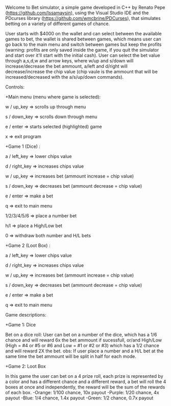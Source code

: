 
  Welcome to Bet simulator, a simple game developed in C++ by Renato Pepe (https://github.com/Issamaysin), using the Visual Studio IDE and the PDcurses library (https://github.com/wmcbrine/PDCurses), that simulates betting on a variety of different games of chance. 

  User starts with $4000 on the wallet and can select between the available games to bet, the wallet is shared between games, which means user can go back to the main menu and switch between games but keep the profits (warning: profits are only saved inside the game, if you quit the simulator and start over it'll start with the initial cash). User can select the bet value through a,s,d,w and arrow keys, where w/up and s/down will increase/decrease the bet ammount, a/left and d/right will decrease/increase the chip value (chip vaule is the ammount that will be increased/decreased with the a/s/up/down commands).

 Controls: 

+Main menu (menu where game is selected):

  w / up_key    => scrolls up through menu

  s / down_key  => scrolls down through menu

  e / enter     => starts selected (highlighted) game

  x             => exit program

+Game 1 (Dice) :

  a / left_key  => lower chips value

  d / right_key => increases chips value

  w / up_key    => increases bet (ammount increase = chip value)

  s / down_key  => decreases bet (ammount decrease = chip value)

  e / enter     => make a bet

  q             => exit to main menu

  1/2/3/4/5/6   => place a number bet

  h/l           => place a High/Low bet

  0             => withdraw both number and H/L bets


+Game 2 (Loot Box) :

  a / left_key  => lower chips value

  d / right_key => increases chips value

  w / up_key    => increases bet (ammount increase = chip value)

  s / down_key  => decreases bet (ammount decrease = chip value)

  e / enter     => make a bet

  q             => exit to main menu
  

  Game descriptions:
 
 +Game 1: Dice

  Bet on a dice roll: User can bet on a number of the dice, which has a 1/6 chance and will reward 6x the bet ammount if sucessfull, or/and High/Low (High = #4 or #5 or #6 and Low = #1 or #2 or #3) which has a 1/2 chance and will reward 2X the bet. 
   obs: If user place a number and a H/L bet at the same time the bet ammount will be split in half for each mode.

 +Game 2: Loot Box

  In this game the user can bet on a 4 prize roll, each prize is represented by a color and has a different chance and a different reward, a bet will roll the 4 boxes at once and independently, the reward will be the sum of the rewards of each box.
    -Orange: 1/100 chance, 10x payout 
    -Purple: 1/20 chance,  4x payout
    -Blue:   1/4 chance,   1.4x payout
    -Green:  1/2 chance,   0.7x payout



	
	

